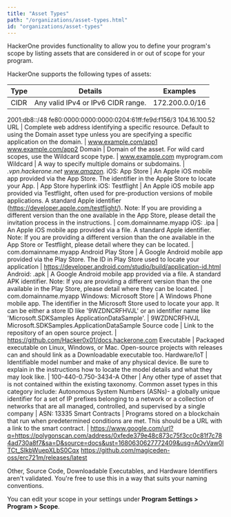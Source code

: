 ```yaml
---
title: "Asset Types"
path: "/organizations/asset-types.html"
id: "organizations/asset-types"
---
```

HackerOne provides functionality to allow you to define your program's scope by listing assets that are considered in or out of scope for your program.

HackerOne supports the following types of assets:

Type | Details | Examples
---- | ------- | --------
CIDR | Any valid IPv4 or IPv6 CIDR range. | 172.200.0.0/16
2001:db8::/48
fe80:0000:0000:0000:0204:61ff:fe9d:f156/3
104.16.100.52
URL | Complete web address identifying a specific resource. Default to using the Domain asset type unless you are specifying a specific application on the domain. | www.example.com/app1 www.example.com/app2
Domain | Domain of the asset. For wild card scopes, use the Wildcard scope type. | www.example.com myprogram.com
Wildcard | A way to specify multiple domains or subdomains. | *.vpn.hackerone.net www.amazon.*
iOS: App Store | An Apple iOS mobile app provided via the App Store. The identifier in the Apple Store to locate your App. | App Store hyperlink
iOS: Testflight | An Apple iOS mobile app provided via Testflight, often used for pre-production versions of mobile applications. A standard Apple identifier (https://developer.apple.com/testflight/). Note: If you are providing a different version than the one available in the App Store, please detail the invitation process in the instructions. | com.domainname.myapp
iOS: .ipa | An Apple iOS mobile app provided via a file. A standard Apple identifier. Note: If you are providing a different version than the one available in the App Store or Testflight, please detail where they can be located. | com.domainname.myapp
Android Play Store | A Google Android mobile app provided via the Play Store. The ID in Play Store used to locate your application | https://developer.android.com/studio/build/application-id.html
Android: .apk | A Google Android mobile app provided via a file. A standard APK identifier. Note: If you are providing a different version than the one available in the Play Store, please detail where they can be located.
| com.domainname.myapp
Windows: Microsoft Store | A Windows Phone mobile app. The identifier in the Microsoft Store used to locate your app. It can be either a store ID like '9WZDNCRFHVJL' or an identifier name like 'Microsoft.SDKSamples ApplicationDataSample'. | 9WZDNCRFHVJL Microsoft.SDKSamples.ApplicationDataSample
Source code | Link to the repository of an open source project. | https://github.com/Hacker0x01/docs.hackerone.com
Executable | Packaged executable on Linux, Windows, or Mac. Open-source projects with releases can and should link as a Downloadable executable too.
Hardware/IoT | Identifiable model number and make of any physical device. Be sure to explain in the instructions how to locate the model details and what they may look like. | 100-440-0.750-3434-A
Other | Any other type of asset that is not contained within the existing taxonomy. Common asset types in this category include: Autonomous System Numbers (ASNs)- a globally unique identifier for a set of IP prefixes belonging to a network or a collection of networks that are all managed, controlled, and supervised by a single company | ASN: 13335
Smart Contracts | Programs stored on a blockchain that run when predetermined conditions are met. This should be a URL with a link to the smart contract. | https://www.google.com/url?q=https://polygonscan.com/address/0xfede379e48c873c75f3cc0c81f7c784ad730a8f7&sa=D&source=docs&ust=1680630627772409&usg=AOvVaw0lTCt_SIkbWuepXLbS0Cqx https://github.com/magiceden-oss/erc721m/releases/latest


Other,	Source Code, Downloadable Executables, and Hardware Identifiers aren't validated. You're free to use this in a way that suits your naming conventions.

You can edit your scope in your settings under **Program Settings > Program > Scope**.
